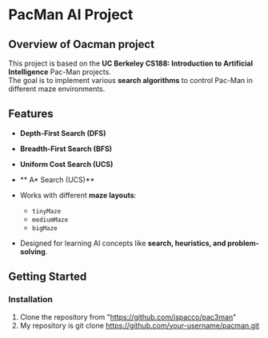 # PacMan AI Project
 
## Overview of Oacman project
This project is based on the **UC Berkeley CS188: Introduction to Artificial Intelligence** Pac-Man projects.  
The goal is to implement various **search algorithms** to control Pac-Man in different maze environments.  
 
## Features
- **Depth-First Search (DFS)**
- **Breadth-First Search (BFS)**
- **Uniform Cost Search (UCS)**
- ** A* Search (UCS)**
  
- Works with different **maze layouts**:
  - `tinyMaze`
  - `mediumMaze`
  - `bigMaze`
- Designed for learning AI concepts like **search, heuristics, and problem-solving**.
 
## Getting Started
 
### Installation
1. Clone the repository from "https://github.com/jspacco/pac3man"
2. My repository is 
   git clone https://github.com/your-username/pacman.git
